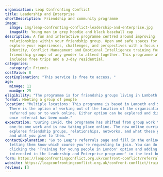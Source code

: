 ```yaml
---
organisation: Leap Confronting Conflict
title: Leadership and Enterprise
shortDescription: Friendship and community programme
image:
  image: img/leap-confronting-conflict-leadership-and-enterprise.jpg
  imageAlt: Young man in grey hoodie and black baseball cap
description: A fun and interactive programme centred around improving
  relationships within your friendship group. Open and safe spaces for you to
  explore your experiences, challenges, and perspectives with a focus on
  Identity, Conflict Management and Emotional Intelligence training for
  friendship groups of any gender to attend together. This programme also
  includes free trips and a 3-day residential.
categories:
  category1: Friends
costValue: 0
costExplanation: "This service is free to access. "
age:
  minAge: 11
  maxAge: 25
eligibility: "The programme is for friendship groups living in Lambeth and Southwark. "
format: Meeting a group of people
location: "Multiple locations: This programme is based in Lambeth and Southwark.
  There is the option of working out of the location of the organisation that
  referred you or to work online. Either option can be explored and discussed
  once referral has been made."
expectation: "During Covid, the programme has shifted from group work to
  one-to-one work and is now taking place online. The new online curriculum
  explores friendship groups, relationships, networks, and what these give you
  and what you give to them. "
contactExplanation: "Go to Leap's referrals page and fill in the online form,
  letting them know which course you're requesting to join. You can do this by
  clicking the 'Training for young people in London' option and adding 'I am
  interested in the Leadership and Enterprise programme' in the text box. "
form: https://leapconfrontingconflict.org.uk/confront-conflict/referrals-landing-page
website: https://leapconfrontingconflict.org.uk/confront-conflict/training/young-people-landing-page
reviews: []
---
```

